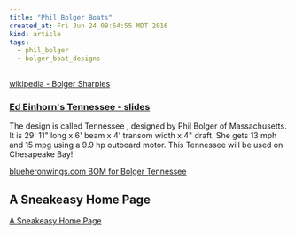 ```yaml
---
title: "Phil Bolger Boats"
created_at: Fri Jun 24 09:54:55 MDT 2016
kind: article
tags:
  - phil_bolger
  - bolger_boat_designs
---
```


<a href="https://en.wikipedia.org/wiki/Phil_Bolger#Sharpies" target="_blank">wikipedia - Bolger Sharpies</a>


### <a href="Ed Einhorn's Tennessee - slides" target="_blank">Ed Einhorn's Tennessee - slides</a>

The design is called Tennessee , designed by Phil Bolger of
Massachusetts. It is 29' 11" long x 6' beam x 4' transom width x 4"
draft. She gets 13 mph and 15 mpg using a 9.9 hp outboard motor. This
Tennessee   will be used on Chesapeake Bay!

<a href="http://www.blueheronwings.com/bh/bhbillofmaterial.php" target="_blank">blueheronwings.com BOM for Bolger Tennessee</a>

## A Sneakeasy Home Page

<a href="http://www.boats.backwater.org/Sneakeasy/" target="_blank">A Sneakeasy Home Page</a>


<!--
html boilerplate
<a href="" target="_blank"></a>
<img src="" width="400px">
<ul>
  <li></li>
</ul>
<pre>
</pre>
<pre><code>
</code></pre>
-->

